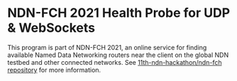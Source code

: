 # NDN-FCH 2021 Health Probe for UDP & WebSockets

This program is part of NDN-FCH 2021, an online service for finding available Named Data Networking routers near the client on the global NDN testbed and other connected networks.
See [11th-ndn-hackathon/ndn-fch repository](https://github.com/11th-ndn-hackathon/ndn-fch) for more information.
